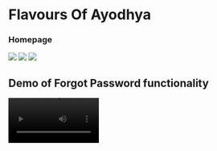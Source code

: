 <h1>Flavours Of Ayodhya</h1>
<h3>Homepage</h3>
<img src="https://github.com/Akshat4756/Online_Food_Application/assets/100028672/5acf6f0c-5b42-464e-88eb-de0d47381e24"/>
<img src="https://github.com/Akshat4756/Online_Food_Application/assets/100028672/e7dcc922-8396-4580-bf3e-90527db5529b"/>
<img src="https://github.com/Akshat4756/Online_Food_Application/assets/100028672/620d2fb9-ba95-4354-9b79-23b2a6f6eaf7"/>

<h2>Demo of Forgot Password functionality</h2>
<video src="https://github.com/i-m-akshat/Online_Food_Application/assets/100028672/520a46e8-c2c2-4125-9157-e6747e414102" width=180/>
<h2>Demo of Checkout functionality</h2>
<video src="https://github.com/i-m-akshat/Online_Food_Application/assets/100028672/acec677a-4748-4c1e-ae8b-4a3fb455d405" width=180/>
<h2>Demo of Admin Dashboard</h2>
<video src="https://github.com/i-m-akshat/Online_Food_Application/assets/100028672/2042592d-2fd4-437c-b4fd-0611c8a35733" width=180/>


